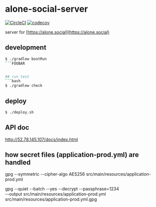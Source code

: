 #  alone-social-server

[![CircleCI](https://circleci.com/gh/alonesocialclub/alone-social-server.svg?style=svg)](https://circleci.com/gh/alonesocialclub/alone-social-server)
[![codecov](https://codecov.io/gh/alonesocialclub/alone-social-server/branch/master/graph/badge.svg)](https://codecov.io/gh/alonesocialclub/alone-social-server)

server for [https://alone.social](https://alone.social)

## development
```bash
$ ./gradlew bootRun
```FOOBAR


## run test
```bash
$ ./gradlew check

```

## deploy

```bash
$ ./deploy.sh
```

## API doc

http://52.78.145.107/docs/index.html

## how secret files (application-prod.yml) are handled
 
gpg --symmetric --cipher-algo AES256 src/main/resources/application-prod.yml

gpg --quiet --batch --yes --decrypt --passphrase=1234  \
--output src/main/resources/application-prod.yml src/main/resources/application-prod.yml.gpg